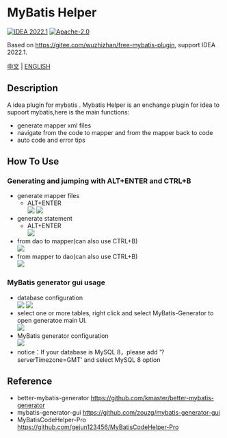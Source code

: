 # MyBatis Helper

[![IDEA 2022.1](https://img.shields.io/badge/IDEA-2022.1-yellowgreen.svg)](https://plugins.jetbrains.com/plugin/19649-mybatis-helper)
[![Apache-2.0](https://img.shields.io/badge/license-Apache%202.0-blue.svg)](https://www.apache.org/licenses/LICENSE-2.0)

Based on <https://gitee.com/wuzhizhan/free-mybatis-plugin>, support IDEA 2022.1.

[中文](README.md) | [ENGLISH](README_EN.md)

## Description

A idea plugin for mybatis .
Mybatis Helper is an enchange plugin for idea to supoort mybatis,here is the main functions:

- generate mapper xml files
- navigate from the code to mapper and from the mapper back to code
- auto code and error tips 

## How To Use

### Generating and jumping with ALT+ENTER and CTRL+B

- generate mapper files
  - ALT+ENTER<br/>
    ![](https://foruda.gitee.com/images/1659794512679996483/create_mapper.png)
    ![](https://foruda.gitee.com/images/1659794493510553804/choose_mapper_folder.png)
- generate statement
  - ALT+ENTER<br/>
    ![](https://foruda.gitee.com/images/1659794455321493024/create_statement.png)
- from dao to  mapper(can also use CTRL+B)<br/>
  ![](https://foruda.gitee.com/images/1659794427237042999/to_mapper.png)
- from mapper to dao(can also use CTRL+B)<br/>
  ![](https://foruda.gitee.com/images/1659794396599082459/to_code.png)

### MyBatis generator gui usage

- database configuration<br/>
  ![](https://foruda.gitee.com/images/1659794364318681565/nybatis_generator_connect.png)
  ![](https://foruda.gitee.com/images/1659794325498455693/nybatis_generator_connect_setting.png)
- select one or more tables, right click and select MyBatis-Generator to open generatoe main UI.<br>
  ![](https://foruda.gitee.com/images/1659794275156953254/nybatis_generator_operate.png)
- MyBatis generator configuration<br/>
  ![](https://foruda.gitee.com/images/1659794169707582082/nybatis_generator_setting.png)
- notice：If your database is MySQL 8，please add '?serverTimezone=GMT' and select MySQL 8 option<br>

## Reference

- better-mybatis-generator https://github.com/kmaster/better-mybatis-generator
- mybatis-generator-gui https://github.com/zouzg/mybatis-generator-gui
- MyBatisCodeHelper-Pro https://github.com/gejun123456/MyBatisCodeHelper-Pro
